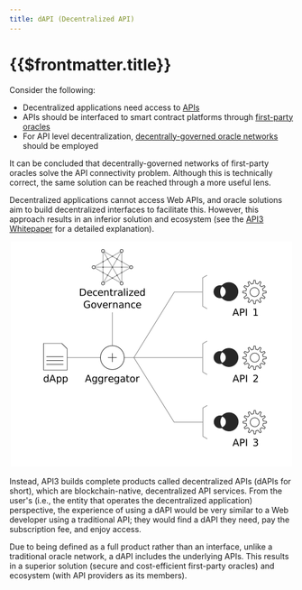 ```yaml
---
title: dAPI (Decentralized API)
---
```


# {{$frontmatter.title}}

<TOC class="table-of-contents" :include-level="[2,3]" />

Consider the following:

- Decentralized applications need access to [APIs](./apis.md)
- APIs should be interfaced to smart contract platforms through
  [first-party oracles](./first-party-oracles.md)
- For API level decentralization,
  [decentrally-governed oracle networks](./decentrally-governed-oracle-networks.md)
  should be employed

It can be concluded that decentrally-governed networks of first-party oracles
solve the API connectivity problem. Although this is technically correct, the
same solution can be reached through a more useful lens.

Decentralized applications cannot access Web APIs, and oracle solutions aim to
build decentralized interfaces to facilitate this. However, this approach
results in an inferior solution and ecosystem (see the
[API3 Whitepaper](https://github.com/api3dao/api3-whitepaper/blob/master/api3-whitepaper.pdf)
for a detailed explanation).

<p align="center">
  <img src="../assets/images/dapi.png" />
</p>

Instead, API3 builds complete products called decentralized APIs (dAPIs for
short), which are blockchain-native, decentralized API services. From the user's
(i.e., the entity that operates the decentralized application) perspective, the
experience of using a dAPI would be very similar to a Web developer using a
traditional API; they would find a dAPI they need, pay the subscription fee, and
enjoy access.

Due to being defined as a full product rather than an interface, unlike a
traditional oracle network, a dAPI includes the underlying APIs. This results in
a superior solution (secure and cost-efficient first-party oracles) and
ecosystem (with API providers as its members).
